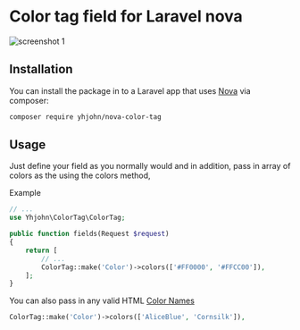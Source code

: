 # Color tag field for Laravel nova

<!-- [![Latest Version on Packagist](https://img.shields.io/packagist/v/vyuldashev/nova-money-field.svg?style=flat-square)](https://packagist.org/packages/vyuldashev/nova-money-field)
[![Total Downloads](https://img.shields.io/packagist/dt/vyuldashev/nova-money-field.svg?style=flat-square)](https://packagist.org/packages/vyuldashev/nova-money-field)
-->
![screenshot 1](https://user-images.githubusercontent.com/9361382/63682599-e18ff380-c82a-11e9-91fe-c709132f96a0.png)

## Installation

You can install the package in to a Laravel app that uses [Nova](https://nova.laravel.com) via composer:

```bash
composer require yhjohn/nova-color-tag
```

## Usage

Just define your field as you normally would and in addition, pass in array of colors as the
using the colors method,

Example

```php
// ...
use Yhjohn\ColorTag\ColorTag;

public function fields(Request $request)
{
    return [
        // ...
        ColorTag::make('Color')->colors(['#FF0000', '#FFCC00']),
    ];
}
```

You can also pass in any valid HTML [Color Names](https://www.w3schools.com/colors/colors_names.asp)

```php
ColorTag::make('Color')->colors(['AliceBlue', 'Cornsilk']),
```

